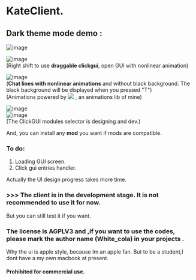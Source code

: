   # KateClient.
## Dark theme mode demo  :       
![image](https://user-images.githubusercontent.com/47351250/161268871-2dea5bf0-0008-4575-a8c9-0e26c3e9278b.png)     

![image](https://user-images.githubusercontent.com/47351250/161271090-3ab4b32b-eff2-4694-b96d-a4ea6e4d2e80.png)    
(Right shift to use **draggable clickgui**, open GUI with nonlinear animation)  

![image](https://user-images.githubusercontent.com/47351250/161271248-21d89261-a13d-4aae-8d6e-23650dd0fcc8.png)    
(**Chat lines with nonlinear animations** and without black background. The black background will be displayed when you pressed "T")   
(Animations powered by [![](https://img.shields.io/badge/itscola-AnimationLib-blue.svg)](https://github.com/itscola/AnimationLib)   , an animations lib of mine)

![image](https://user-images.githubusercontent.com/47351250/162371580-b767824b-e7f9-43f8-8ae6-b0150e4790e0.png)    
![image](https://user-images.githubusercontent.com/47351250/162371149-5c0518f7-63f2-4b99-a115-8b4b7caad78c.png)          
(The ClickGUI modules selector is designing and dev.)

And, you can install any **mod** you want if mods are compatible.

### To do:
1. Loading GUI screen.   
2. Click gui entries handler.

Actually the UI design progress takes more time.

### >>> The client is in the development stage. It is not recommended to use it for now.
But you can still test it if you want.

### The license is AGPLV3 and ,if you want to use the codes, please mark the author name (White_cola) in your projects .
Why the ui is apple style, because Im an apple fan.   But to be a student,I dont have a my own macbook at present.       

#### Prohibited for commercial use.
